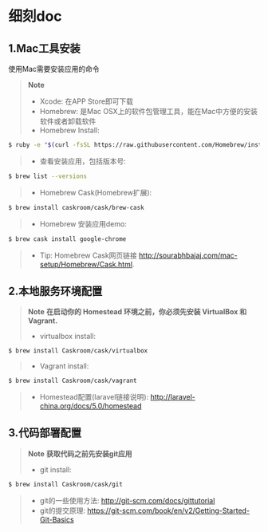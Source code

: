 细刻doc
==========


1.Mac工具安装
-----------

使用Mac需要安装应用的命令

> **Note**
> - Xcode: 在APP Store即可下载
> - Homebrew: 是Mac OSX上的软件包管理工具，能在Mac中方便的安装软件或者卸载软件
> - Homebrew Install:
```sh
$ ruby -e "$(curl -fsSL https://raw.githubusercontent.com/Homebrew/install/master/install)"
```
> - 查看安装应用，包括版本号: 
```sh
$ brew list --versions
```
> - Homebrew Cask(Homebrew扩展): 
```sh
$ brew install caskroom/cask/brew-cask
```
> - Homebrew 安装应用demo: 
```sh
$ brew cask install google-chrome
```
> - Tip: Homebrew Cask网页链接 <i class="icon-upload"></i> http://sourabhbajaj.com/mac-setup/Homebrew/Cask.html.


2.本地服务环境配置
------------------

> **Note**
> **在启动你的 Homestead 环境之前，你必须先安装 VirtualBox 和 Vagrant.**
> - virtualbox install: 
```sh
$ brew install Caskroom/cask/virtualbox
```
> - Vagrant install: 
```sh
$ brew install Caskroom/cask/vagrant
```
> - Homestead配置(laravel链接说明): http://laravel-china.org/docs/5.0/homestead


3.代码部署配置
--------------

> **Note**
> **获取代码之前先安装git应用**
> - git install: 
```sh
$ brew install Caskroom/cask/git
```
> - git的一些使用方法: http://git-scm.com/docs/gittutorial
> - git的提交原理: https://git-scm.com/book/en/v2/Getting-Started-Git-Basics
